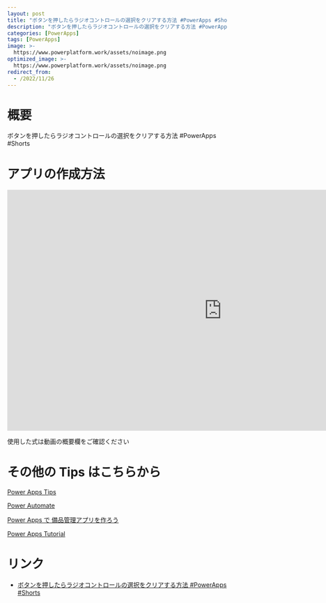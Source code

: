 ```yaml
---
layout: post
title: "ボタンを押したらラジオコントロールの選択をクリアする方法 #PowerApps #Shorts"
description: "ボタンを押したらラジオコントロールの選択をクリアする方法 #PowerApps #Shortsを動画で分かりやすく解説"
categories: [PowerApps]
tags: [PowerApps]
image: >-
  https://www.powerplatform.work/assets/noimage.png
optimized_image: >-
  https://www.powerplatform.work/assets/noimage.png
redirect_from:
  - /2022/11/26
---
```



#  概要

ボタンを押したらラジオコントロールの選択をクリアする方法 #PowerApps #Shorts


# アプリの作成方法

<iframe width="983" height="553" src="https://www.youtube.com/embed/rPcEGPl0dzY" title="YouTube video player" frameborder="0" allow="accelerometer; autoplay; clipboard-write; encrypted-media; gyroscope; picture-in-picture" allowfullscreen></iframe>


使用した式は動画の概要欄をご確認ください


# その他の Tips はこちらから

[Power Apps Tips](https://www.youtube.com/watch?v=VrAQf3JQ7yM&list=PLVhFi1fb3DqakSLVMn22DDcySXh9jtzi- )


[Power Automate](https://www.youtube.com/watch?v=-YnJYT0ASEM&list=PLVhFi1fb3Dqbzic6GieqnLFgD3aTj-eHA)


[Power Apps で 備品管理アプリを作ろう](https://www.youtube.com/playlist?list=PLVhFi1fb3DqZM3HKb8Hea6XEL96990Fyn)


[Power Apps Tutorial](https://www.youtube.com/playlist?list=PLVhFi1fb3DqalxpL974VvAJvV4iWoSbe_)


# リンク


- [ボタンを押したらラジオコントロールの選択をクリアする方法 #PowerApps #Shorts](https://www.youtube.com/watch?v=rPcEGPl0dzY)

